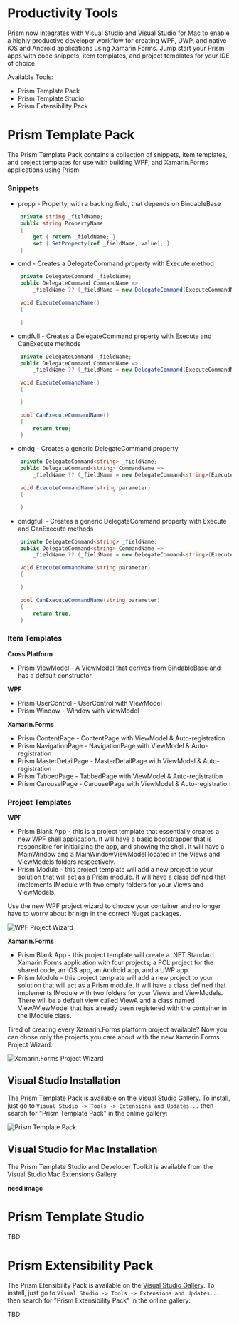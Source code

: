 # Productivity Tools
Prism now integrates with Visual Studio and Visual Studio for Mac to enable a highly productive developer workflow for creating WPF, UWP, and native iOS and Android applications using Xamarin.Forms. Jump start your Prism apps with code snippets, item templates, and project templates for your IDE of choice.

Available Tools:
- Prism Template Pack
- Prism Template Studio
- Prism Extensibility Pack

# Prism Template Pack
The Prism Template Pack contains a collection of snippets, item templates, and project templates for use with building WPF, and Xamarin.Forms applications using Prism.

### Snippets
- propp - Property, with a backing field, that depends on BindableBase
```cs
    private string _fieldName;
    public string PropertyName
    {
        get { return _fieldName; }
        set { SetProperty(ref _fieldName, value); }
    }
```
- cmd - Creates a DelegateCommand property with Execute method
```cs
    private DelegateCommand _fieldName;
    public DelegateCommand CommandName =>
        _fieldName ?? (_fieldName = new DelegateCommand(ExecuteCommandName));

    void ExecuteCommandName()
    {

    }
```
- cmdfull - Creates a DelegateCommand property with Execute and CanExecute methods
```cs
    private DelegateCommand _fieldName;
    public DelegateCommand CommandName =>
        _fieldName ?? (_fieldName = new DelegateCommand(ExecuteCommandName, CanExecuteCommandName));

    void ExecuteCommandName()
    {

    }

    bool CanExecuteCommandName()
    {
        return true;
    }
```
- cmdg - Creates a generic DelegateCommand<T> property
```cs
    private DelegateCommand<string> _fieldName;
    public DelegateCommand<string> CommandName =>
        _fieldName ?? (_fieldName = new DelegateCommand<string>(ExecuteCommandName));

    void ExecuteCommandName(string parameter)
    {

    }
```
- cmdgfull - Creates a generic DelegateCommand<T> property with Execute and CanExecute methods
```cs
    private DelegateCommand<string> _fieldName;
    public DelegateCommand<string> CommandName =>
        _fieldName ?? (_fieldName = new DelegateCommand<string>(ExecuteCommandName, CanExecuteCommandName));

    void ExecuteCommandName(string parameter)
    {

    }

    bool CanExecuteCommandName(string parameter)
    {
        return true;
    }
```

### Item Templates
**Cross Platform**
- Prism ViewModel - A ViewModel that derives from BindableBase and has a default constructor.

**WPF**
- Prism UserControl - UserControl with ViewModel
- Prism Window - Window with ViewModel

**Xamarin.Forms**
- Prism ContentPage - ContentPage with ViewModel & Auto-registration
- Prism NavigationPage - NavigationPage with ViewModel & Auto-registration
- Prism MasterDetailPage - MasterDetailPage with ViewModel & Auto-registration
- Prism TabbedPage - TabbedPage with ViewModel & Auto-registration
- Prism CarouselPage - CarouselPage with ViewModel & Auto-registration

### Project Templates
**WPF**
- Prism Blank App - this is a project template that essentially creates a new WPF shell application.  It will have a basic bootstrapper that is responsible for initializing the app, and showing the shell.  It will have a MainWindow and a MainWindowViewModel located in the Views and ViewModels folders respectively.
- Prism Module - this project template will add a new project to your solution that will act as a Prism module.  It will have a class defined that implements IModule with two empty folders for your Views and ViewModels.

Use the new WPF project wizard to choose your container and no longer have to worry about brinign in the correct Nuget packages.

![WPF Project Wizard](images/wpf-project-wizard.png)

**Xamarin.Forms**
- Prism Blank App - this project template will create a .NET Standard Xamarin.Forms application with four projects; a PCL project for the shared code, an iOS app, an Android app, and a UWP app.
- Prism Module - this project template will add a new project to your solution that will act as a Prism module.  It will have a class defined that implements IModule with two folders for your Views and ViewModels.  There will be a default view called ViewA and a class named ViewAViewModel that has already been registered with the container in the IModule class.

Tired of creating every Xamarin.Forms platform project available? Now you can chose only the projects you care about with the new Xamarin.Forms Project Wizard.

![Xamarin.Forms Project Wizard](images/xf-project-wizard.png)

## Visual Studio Installation
The Prism Template Pack is available on the [Visual Studio Gallery](https://marketplace.visualstudio.com/items?itemName=BrianLagunas.PrismTemplatePack). To install, just go to `Visual Studio -> Tools -> Extensions and Updates...` then search for "Prism Template Pack" in the online gallery:

![Prism Template Pack](images/prism-template-pack-win.jpg)

## Visual Studio for Mac Installation
The Prism Template Studio and Developer Toolkit is available from the Visual Studio Mac Extensions Gallery.

**need image**

# Prism Template Studio
TBD

# Prism Extensibility Pack
The Prism Etensibility Pack is available on the [Visual Studio Gallery](https://marketplace.visualstudio.com/items?itemName=BrianLagunas.PrismExtensibilityPack). To install, just go to `Visual Studio -> Tools -> Extensions and Updates...` then search for "Prism Extensibility Pack" in the online gallery:

TBD